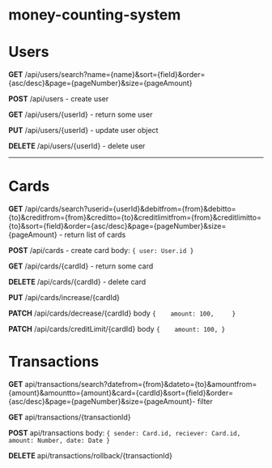 # money-counting-system

# Users
**GET** /api/users/search?name={name}&sort={field}&order={asc/desc}&page={pageNumber}&size={pageAmount}

**POST** /api/users - create user

**GET** /api/users/{userId} - return some user

**PUT** /api/users/{userId} - update user object

**DELETE** /api/users/{userId} - delete user

------------------------

# Cards
**GET** /api/cards/search?userid={userId}&debitfrom={from}&debitto={to}&creditfrom={from}&creditto={to}&creditlimitfrom={from}&creditlimitto={to}&sort={field}&order={asc/desc}&page={pageNumber}&size={pageAmount} - return list of cards

**POST** /api/cards - create card
body:
	`{
		user: User.id
	}`

**GET** /api/cards/{cardId} - return some card

**DELETE** /api/cards/{cardId} - delete card

**PUT** /api/cards/increase/{cardId} 

**PATCH** /api/cards/decrease/{cardId}
	body 
	`{   
		amount: 100,	
	}`
	
**PATCH** /api/cards/creditLimit/{cardId}
body 
	`{   
		amount: 100,
	}` 


# Transactions


**GET** api/transactions/search?datefrom={from}&dateto={to}&amountfrom={amount}&amountto={amount}&card={cardId}&sort={field}&order={asc/desc}&page={pageNumber}&size={pageAmount}- filter 


**GET** api/transactions/{transactionId}

**POST** api/transactions
body:
`{
	sender: Card.id,
	reciever: Card.id,
	amount: Number,
	date: Date
}`

**DELETE** api/transactions/rollback/{transactionId}


